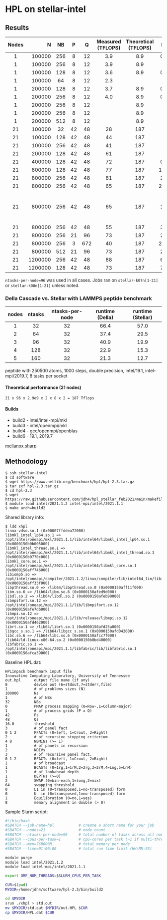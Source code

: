 # HPL on stellar-intel

## Results

| Nodes | N      | NB | P  | Q   | Measured (TFLOPS)  | Theoretical (TFLOPS) | Runtime   | Memory (GB) | Notes |
|:-----:| ------:|:--:|:--:|:---:|:------------------:|:--------------:|:---------:| ----------- | ----- |
|   1   | 100000 |256 | 8  | 12  | 3.9                | 8.9            | 00:52:48  |  103        |   build6    |
|   1   | 100000 |256 | 8  | 12  | 3.9                | 8.9            |           |             |       |
|   1   | 100000 |128 | 8  | 12  | 3.6                | 8.9            | 00:57:31  |  102        |       |
|   1   | 100000 |64  | 8  | 12  | 2.3                |                |           |             |       |
|   1   | 200000 |128 | 8  | 12  | 3.7                | 8.9            | 07:14:03  |  334        |       |
|   1   | 200000 |256 | 8  | 12  | 4.0                | 8.9            | 06:46:06  |  342        |       |
|   1   | 200000 |256 | 8  | 12  |                 | 8.9            |   |          | 48 tasks      |
|   1   | 200000 |256 | 8  | 12  |                 | 8.9            |   |          | build7      |
|   1   | 200000 |512 | 8  | 12  |                 | 8.9            |   |          |       |
|   21  | 100000 |32  |42  | 48  | 28                 | 187            |     7:52  |  377        |       |
|   21  | 100000 |128 |42  | 48  | 44                 | 187            |     5:06  | 421         |       |
|   21  | 100000 |256 |42  | 48  | 41                 | 187            |     5:25  | 489         |       |
|   21  | 200000 |128 |42  | 48  | 61                 | 187            |    27:09  | 704 |  |
|   21  | 400000 |128 |42  | 48  | 72                 | 187            | 03:02:36  | 1680|  |
|   21  | 800000 |128 |42  | 48  | 77                 | 187            | 12:05:00+ | 5370|  |
|   21  | 800000 |256 |42  | 48  | 81                 | 187            | 21:01:52  | 5660 |  |
|   21  | 800000 |256 |42  | 48  | 65                 | 187            | 24:05:00+ | 5910 | intel/openmpi/mkl |
|   21  | 800000 |256 |42  | 48  | 65                 | 187            | 18:49:38 | 5890 | intel/openmpi/mkl HCOLL_ENABLE_SHARP=1; stellar-i01n[1-4],stellar-i02n[3-10],stellar-k08n[10-18]
|   21  | 800000 |256 |42  | 48  | 55                 | 187            | 31:21:57 |  5960 | gcc/openmpi/openblas |
|   21  | 800000 |256 |21  | 96  | 73                 | 187            | 23:26:18 | 6540 |  |
|   21  | 800000 |256 |3   |672  | 40                 | 187            | 24:05:00+ | 1490 |  |
|   21  | 800000 |512 |21  | 96  | 73                 | 187            | 23:25:42 | 7590 |  |
|   21  | 1200000|256 |42  | 48  | 88                 | 187            | 65:58:18 | 11550 |  |
|   21  | 1200000|128 |42  | 48  | 73                 | 187            | 78:33:21 | 15380 |  |

`ntasks-per-node=96` was used in all cases. Jobs ran on `stellar-k07n[1-21]` or `stellar-k08n[1-21]` unless noted.

### Della Cascade vs. Stellar with LAMMPS peptide benchmark

| nodes | ntasks | ntasks-per-node | runtime (Della) | runtime (Stellar) |
|:-----:|:------:|:--:|:--:|:---:|
| 1     | 32             | 32 | 66.4            | 57.0 |
| 2     | 64             | 32 | 37.4            | 29.5 |
| 3     | 96             | 32 | 40.9            | 19.9 |
| 4     | 128            | 32 | 22.9            | 15.3 |
| 5     | 160            | 32 | 21.3            | 12.7 |

peptide with 250500 atoms, 1000 steps, double precision, intel/19.1, intel-mpi/2019.7, 8 tasks per socket


#### Theoretical performance (21 nodes)

```
21 x 96 x 2.9e9 x 2 x 8 x 2 = 187 Tflops
```

#### Builds

+ build2 - intel/intel-mpi/mkl  
+ build3 - intel/openmpi/mkl  
+ build4 - gcc/openmpi/openblas
+ build6 - 19.1, 2019.7

[mellanox sharp](https://docs.mellanox.com/m/view-rendered-page.action?abstractPageId=12007576)

## Methodology

```
$ ssh stellar-intel
$ cd software
$ wget https://www.netlib.org/benchmark/hpl/hpl-2.3.tar.gz
$ tar zxf hpl-2.3.tar.gz
$ cd hpl-2.3
$ wget https://raw.githubusercontent.com/jdh4/hpl_stellar_feb2021/main/makefiles/Makefile.build2
$ module load intel/2021.1.2 intel-mpi/intel/2021.1.1
$ make arch=build2
```

Shared library info:

```
$ ldd xhpl 
linux-vdso.so.1 (0x00007ffddea72000)
libmkl_intel_lp64.so.1 => /opt/intel/oneapi/mkl/2021.1.1/lib/intel64/libmkl_intel_lp64.so.1 (0x0000150b0b005000)
libmkl_intel_thread.so.1 => /opt/intel/oneapi/mkl/2021.1.1/lib/intel64/libmkl_intel_thread.so.1 (0x0000150b0770c000)
libmkl_core.so.1 => /opt/intel/oneapi/mkl/2021.1.1/lib/intel64/libmkl_core.so.1 (0x0000150aff746000)
libiomp5.so => /opt/intel/oneapi/compiler/2021.1.2/linux/compiler/lib/intel64_lin/libiomp5.so (0x0000150aff33f000)
libpthread.so.0 => /lib64/libpthread.so.0 (0x0000150aff11f000)
libm.so.6 => /lib64/libm.so.6 (0x0000150afed9d000)
libdl.so.2 => /lib64/libdl.so.2 (0x0000150afeb99000)
libmpifort.so.12 => /opt/intel/oneapi/mpi/2021.1.1/lib/libmpifort.so.12 (0x0000150afe7db000)
libmpi.so.12 => /opt/intel/oneapi/mpi/2021.1.1/lib/release/libmpi.so.12 (0x0000150afd462000)
librt.so.1 => /lib64/librt.so.1 (0x0000150afd25a000)
libgcc_s.so.1 => /lib64/libgcc_s.so.1 (0x0000150afd042000)
libc.so.6 => /lib64/libc.so.6 (0x0000150afcc7f000)
/lib64/ld-linux-x86-64.so.2 (0x0000150b0bd40000)
libfabric.so.1 => /opt/intel/oneapi/mpi/2021.1.1/libfabric/lib/libfabric.so.1 (0x0000150afca39000)
```

Baseline HPL.dat:

```
HPLinpack benchmark input file
Innovative Computing Laboratory, University of Tennessee
out.hpl      output file name (if any)
8            device out (6=stdout,7=stderr,file)
1            # of problems sizes (N)
100000       Ns
1            # of NBs
32           NBs
0            PMAP process mapping (0=Row-,1=Column-major)
1            # of process grids (P x Q)
42           Ps
48           Qs
16.0         threshold
3            # of panel fact
0 1 2        PFACTs (0=left, 1=Crout, 2=Right)
2            # of recursive stopping criterium
4 8          NBMINs (>= 1)
1            # of panels in recursion
2            NDIVs
3            # of recursive panel fact.
0 1 2        RFACTs (0=left, 1=Crout, 2=Right)
1            # of broadcast
1            BCASTs (0=1rg,1=1rM,2=2rg,3=2rM,4=Lng,5=LnM)
1            # of lookahead depth
1            DEPTHs (>=0)
2            SWAP (0=bin-exch,1=long,2=mix)
64           swapping threshold
0            L1 in (0=transposed,1=no-transposed) form
0            U  in (0=transposed,1=no-transposed) form
1            Equilibration (0=no,1=yes)
8            memory alignment in double (> 0)
```


Sample Slurm script:

```bash
#!/bin/bash
#SBATCH --job-name=hpl           # create a short name for your job
#SBATCH --nodes=21               # node count
#SBATCH --ntasks-per-node=96     # total number of tasks across all nodes
#SBATCH --cpus-per-task=1        # cpu-cores per task (>1 if multi-threaded tasks)
#SBATCH --mem=768000M            # total memory per node
#SBATCH --time=01:00:00          # total run time limit (HH:MM:SS)

module purge
module load intel/2021.1.2
module load intel-mpi/intel/2021.1.1

export OMP_NUM_THREADS=$SLURM_CPUS_PER_TASK

CUR=$(pwd)
MYDIR=/home/jdh4/software/hpl-2.3/bin/build2

cd $MYDIR
srun ./xhpl > std.out
mv $MYDIR/std.out $MYDIR/out.HPL $CUR
cp $MYDIR/HPL.dat $CUR
```

